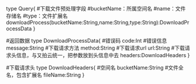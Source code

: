 
type Query{
  #下载文件预处理字段
  #bucketName：所属空间名
  #name：文件存储名
  #type：文件扩展名
  downloadProcess(bucketName:String,name:String,type:String):DownloadProcessData
}

#返回数据
type DownloadProcessData{
   #错误码
   code:Int
   #错误信息
   message:String
   #下载请求方法
   method:String
   #下载请求url
   url:String
   #下载请求头信息，与又拍云统一，把参数放到头信息中去
   headers:DownloadHeaders
}

#下载请求头
type DownloadHeaders{
    #空间名
    bucketName:String
    #文件全名，包含扩展名
    fileName:String
}